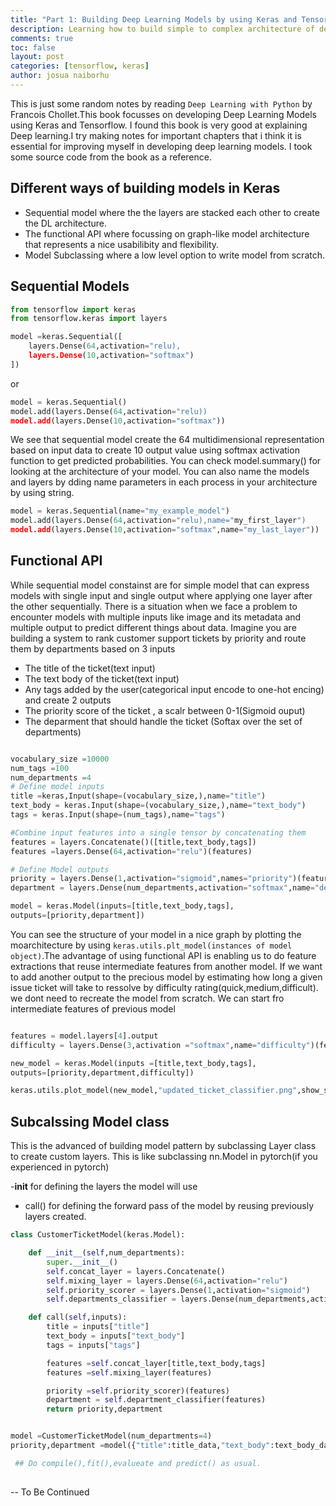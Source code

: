 ```yaml
---
title: "Part 1: Building Deep Learning Models by using Keras and Tensorflow"
description: Learning how to build simple to complex architecture of deep learning model.
comments: true
toc: false
layout: post
categories: [tensorflow, keras]
author: josua naiborhu
---
```


This is just some random notes  by reading `Deep Learning with Python` by  Francois Chollet.This book focusses on developing Deep Learning Models using Keras and Tensorflow.
I found this book is very good at explaining Deep learning.I try making notes for important chapters that i think it is essential for improving myself in developing deep learning models. 
I took some source code from the book as a reference. 

## Different ways of building models in Keras 
- Sequential model where the the layers are stacked each other to create the DL architecture.
- The functional API where focussing on graph-like model architecture that represents a nice usabilibity and flexibility. 
- Model Subclassing where a low level option to write model from scratch.

## Sequential Models

```python 
from tensorflow import keras 
from tensorflow.keras import layers 

model =keras.Sequential([
    layers.Dense(64,activation="relu),
    layers.Dense(10,activation="softmax")
])
```
or 

```python
model = keras.Sequential()
model.add(layers.Dense(64,activation="relu))
model.add(layers.Dense(10,activation="softmax")) 

```
We see that sequential model create the 64 multidimensional representation based on input data to create 10 output 
value using softmax activation function to get predicted probabilities. You can check model.summary() 
for looking at the architecture of your model. You can also name the models and layers by dding name parameters in each process in your architecture by using string. 

```python
model = keras.Sequential(name="my_example_model")
model.add(layers.Dense(64,activation="relu),name="my_first_layer")
model.add(layers.Dense(10,activation="softmax",name="my_last_layer")) 
```

## Functional API 
While sequential model constainst are for simple model that can express models with single input and single output where applying one layer after the other sequentially. 
There is a situation when we face a problem to encounter models with multiple inputs like image and its metadata and multiple output to predict different things about data. 
Imagine you are building a system to rank customer support tickets by priority and route them by departments based on 3 inputs 
- The title of the ticket(text input)
- The text body of the ticket(text input)
- Any tags added by the user(categorical input encode to one-hot encing)
 and create 2 outputs 
 - The priority score of the ticket , a scalr between 0-1(Sigmoid ouput)
 - The deparment that should handle the ticket (Softax over the set of departments)

```python 

vocabulary_size =10000
num_tags =100
num_departments =4
# Define model inputs
title =keras,Input(shape=(vocabulary_size,),name="title")
text_body = keras.Input(shape=(vocabulary_size,),name="text_body")
tags = keras.Input(shape=(num_tags),name="tags")

#Combine input features into a single tensor by concatenating them
features = layers.Concatenate()([title,text_body,tags])
features =layers.Dense(64,activation="relu")(features)

# Define Model outputs
priority = layers.Dense(1,activation="sigmoid",names="priority")(features)
department = layers.Dense(num_departments,activation="softmax",name="departments")(features)

model = keras.Model(inputs=[title,text_body,tags],
outputs=[priority,department])

```
You can see the structure of your model in a nice graph by plotting the moarchitecture by using `keras.utils.plt_model(instances of model object)`.The advantage of using functional API is enabling us to do feature extractions that reuse intermediate features from another model. If we want to add another output to the precious model by estimating how long a given issue ticket will take to ressolve by difficulty rating(quick,medium,difficult). we dont need to recreate the model from scratch. We can start fro intermediate features of previous model

```python 

features = model.layers[4].output
difficulty = layers.Dense(3,activation ="softmax",name="difficulty")(features)

new_model = keras.Model(inputs =[title,text_body,tags],
outputs=[priority,department,difficulty])

keras.utils.plot_model(new_model,"updated_ticket_classifier.png",show_shapes=True)
```
## Subcalssing Model class
This is the advanced of building model pattern by subclassing Layer class to create custom layers.
This is like subclassing nn.Model in pytorch(if you experienced in pytorch)

-__init__ for defining the layers the model will use 
- call() for defining the forward pass of the model by reusing previously layers created.

```python 
class CustomerTicketModel(keras.Model):

    def __init__(self,num_departments):
        super.__init__()
        self.concat_layer = layers.Concatenate()
        self.mixing_layer = layers.Dense(64,activation="relu")
        self.priority_scorer = layers.Dense(1,activation="sigmoid")
        self.departments_classifier = layers.Dense(num_departments,activation="sofmax")

    def call(self,inputs):
        title = inputs["title"]
        text_body = inputs["text_body"]
        tags = inputs["tags"]

        features =self.concat_layer[title,text_body,tags]
        features =self.mixing_layer(features)

        priority =self.priority_scorer)(features)
        department = self.department_classifier(features)
        return priority,department


model =CustomerTicketModel(num_departments=4)
priority,department =model({"title":title_data,"text_body":text_body_data,"tags":ttags_data})

 ## Do compile(),fit(),evalueate and predict() as usual.
 
```
 -- To Be Continued








